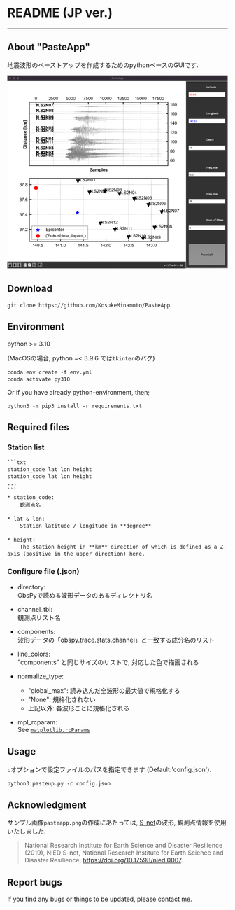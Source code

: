 # README (JP ver.)

---

## About "PasteApp"

地震波形のペーストアップを作成するためのpythonベースのGUIです. 

![pasteapp](/pasteapp.png "[2022 Fukushima earthquake](https://en.wikipedia.org/wiki/2022_Fukushima_earthquake))")



## Download

```
git clone https://github.com/KosukeMinamoto/PasteApp
```


## Environment

python >= 3.10

(MacOSの場合, python =< 3.9.6 では`tkinter`のバグ)

```
conda env create -f env.yml
conda activate py310
```

Or if you have already python-environment, then;
```
python3 -m pip3 install -r requirements.txt
```

## Required files

### Station list
	```txt
	station_code lat lon height
	station_code lat lon height
	... 
	```
	* station_code:  
		観測点名

	* lat & lon:  
		Station latitude / longitude in **degree**

	* height:  
		The station height in **km** direction of which is defined as a Z-axis (positive in the upper direction) here.

### Configure file (.json)
  * directory:  
    ObsPyで読める波形データのあるディレクトリ名

  * channel_tbl:  
    観測点リスト名

  * components:  
    波形データの「obspy.trace.stats.channel」と一致する成分名のリスト

  * line_colors:  
    "components" と同じサイズのリストで, 対応した色で描画される

  * normalize_type:  
    * "global_max": 読み込んだ全波形の最大値で規格化する
    * "None": 規格化されない
    * 上記以外: 各波形ごとに規格化される
  
  * mpl_rcparam:  
    See [`matplotlib.rcParams`](https://matplotlib.org/stable/users/explain/customizing.html)

## Usage

`c`オプションで設定ファイルのパスを指定できます (Default:'config.json').

```
python3 pasteup.py -c config.json
```

## Acknowledgment

サンプル画像`pasteapp.png`の作成にあたっては, [S-net](https://www.seafloor.bosai.go.jp/S-net/)の波形, 観測点情報を使用いたしました. 

> National Research Institute for Earth Science and Disaster Resilience (2019), NIED S-net, National Research Institute for Earth Science and Disaster Resilience, https://doi.org/10.17598/nied.0007.

## Report bugs

If you find any bugs or things to be updated, please contact [me](kosuke.minamoto.s8@gmail.com).
